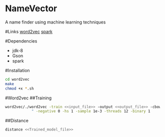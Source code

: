 NameVector
==========
A name finder using machine learning techniques

#Links
[word2vec](https://code.google.com/p/word2vec/)
[spark](http://sparkjava.com/documentation.html)

#Dependencies
* jdk-8
* Gson
* spark

#Installation

```bash
cd word2vec
make
chmod +x *.sh
```

#Word2vec
##Training
```bash
word2vec/./word2vec -train <<input_file>> -output <<output_file>> -cbow 0 -size 200 -window 5" +
  			" -negative 0 -hs 1 -sample 1e-3 -threads 12 -binary 1
```
##Distance
```bash
distance <<Trained_model_file>>
```